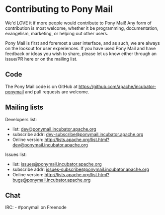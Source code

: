 <!--
 Licensed to the Apache Software Foundation (ASF) under one
 or more contributor license agreements.  See the NOTICE file
 distributed with this work for additional information
 regarding copyright ownership.  The ASF licenses this file
 to you under the Apache License, Version 2.0 (the
 "License"); you may not use this file except in compliance
 with the License.  You may obtain a copy of the License at
 
 http://www.apache.org/licenses/LICENSE-2.0
 
 Unless required by applicable law or agreed to in writing,
 software distributed under the License is distributed on an
 "AS IS" BASIS, WITHOUT WARRANTIES OR CONDITIONS OF ANY
 KIND, either express or implied.  See the License for the
 specific language governing permissions and limitations
 under the License.
 -->
# Contributing to Pony Mail #
We'd LOVE it if more people would contribute to Pony Mail!
Any form of contribution is most welcome, whether it be programming,
documentation, evangelism, marketing, or helping out other users.

Pony Mail is first and foremost a user interface, and as such, we
are always on the lookout for user experiences. If you have used 
Pony Mail and have feedback or ideas you wish to share, please let
us know either through an issue/PR here or on the mailing list.

## Code ##

The Pony Mail code is on GitHub at https://github.com/apache/incubator-ponymail
and pull requests are welcome.

## Mailing lists ##

Developers list:
 - list: dev@ponymail.incubator.apache.org
 - subscribe addr: dev-subscribe@ponymail.incubator.apache.org
 - Online version: http://lists.apache.org/list.html?dev@ponymail.incubator.apache.org
    
Issues list:
 - list: issues@ponymail.incubator.apache.org
 - subscribe addr: issues-subscribe@ponymail.incubator.apache.org
 - Online version: http://lists.apache.org/list.html?bugs@ponymail.incubator.apache.org

## Chat ##
    
IRC:
    - #ponymail on Freenode
    
